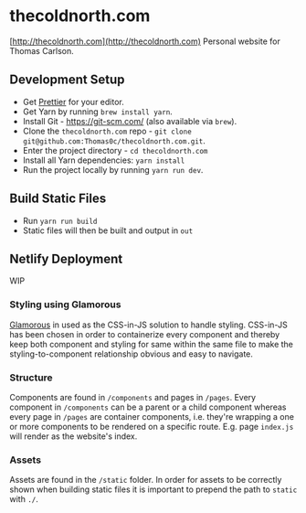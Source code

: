 # thecoldnorth.com
[http://thecoldnorth.com](http://thecoldnorth.com) Personal website for Thomas Carlson.

## Development Setup
* Get [Prettier](https://github.com/prettier/prettier) for your editor.
* Get Yarn by running `brew install yarn`.
* Install Git - https://git-scm.com/ (also available via `brew`).
* Clone the `thecoldnorth.com` repo - `git clone git@github.com:Thomas0c/thecoldnorth.com.git`.
* Enter the project directory - `cd thecoldnorth.com`
* Install all Yarn dependencies: `yarn install`
* Run the project locally by running `yarn run dev`.

## Build Static Files
* Run `yarn run build`
* Static files will then be built and output in `out`

## Netlify Deployment
WIP

### Styling using Glamorous
[Glamorous](https://glamorous.rocks/) in used as the CSS-in-JS solution to handle styling. CSS-in-JS has been chosen in order to containerize every component and thereby keep both component and styling for same within the same file to make the styling-to-component relationship obvious and easy to navigate.

### Structure
Components are found in `/components` and pages in `/pages`. Every component in `/components` can be a parent or a child component whereas every page in `/pages` are container components, i.e. they're wrapping a one or more components to be rendered on a specific route. E.g. page `index.js` will render as the website's index.

### Assets
Assets are found in the `/static` folder. In order for assets to be correctly shown when building static files it is important to prepend the path to `static` with `./`.
